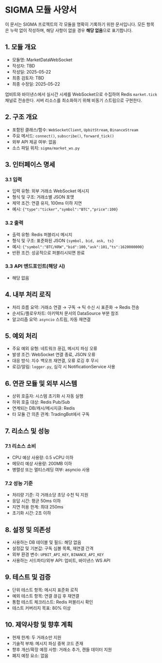 # SIGMA 모듈 사양서

이 문서는 SIGMA 프로젝트의 각 모듈을 명확히 기록하기 위한 문서입니다. 모든 항목은 누락 없이 작성하며, 해당 사항이 없을 경우 **해당 없음**으로 표기합니다.

## 1. 모듈 개요
* 모듈명: MarketDataWebSocket
* 작성자: TBD
* 작성일: 2025-05-22
* 최종 검토자: TBD
* 최종 수정일: 2025-05-22

업비트와 바이낸스에서 실시간 시세를 WebSocket으로 수집하여 Redis `market.tick` 채널로 전송한다. 서버 리소스를 최소화하기 위해 비동기 스트림으로 구현한다.

## 2. 구조 개요
* 포함된 클래스/함수: `WebSocketClient`, `UpbitStream`, `BinanceStream`
* 주요 메서드: `connect()`, `subscribe()`, `forward_tick()`
* 외부 API 제공 여부: 없음
* 소스 파일 위치: `sigma/market_ws.py`

## 3. 인터페이스 명세
### 3.1 입력
* 입력 유형: 외부 거래소 WebSocket 메시지
* 형식 및 구조: 거래소별 JSON 포맷
* 제약 조건: 연결 유지, 100ms 이하 지연
* 예시: `{"type":"ticker","symbol":"BTC","price":100}`

### 3.2 출력
* 출력 유형: Redis 퍼블리시 메시지
* 형식 및 구조: 표준화된 JSON `{symbol, bid, ask, ts}`
* 예시: `{"symbol":"BTC/KRW","bid":100,"ask":101,"ts":1620000000}`
* 반환 조건: 성공적으로 퍼블리시되면 완료

### 3.3 API 엔드포인트(해당 시)
* 해당 없음

## 4. 내부 처리 로직
* 처리 흐름 요약: 거래소 연결 → 구독 → 틱 수신 시 표준화 → Redis 전송
* 순서도/플로우차트: 아키텍처 문서의 DataSource 부분 참조
* 알고리즘 요약: `asyncio` 스트림, 자동 재연결

## 5. 예외 처리
* 주요 예외 유형: 네트워크 끊김, 메시지 파싱 오류
* 발생 조건: WebSocket 연결 종료, JSON 오류
* 대응 방식: 지수 백오프 재연결, 오류 로깅 후 무시
* 로깅/알림: `logger.py`, 심각 시 NotificationService 사용

## 6. 연관 모듈 및 외부 시스템
* 상위 호출자: 시스템 초기화 시 자동 실행
* 하위 호출 대상: Redis Pub/Sub
* 연계되는 DB/캐시/메시지큐: Redis
* 타 모듈 간 의존 관계: TradingBot에서 구독

## 7. 리소스 및 성능
### 7.1 리소스 소비
* CPU 예상 사용량: 0.5 vCPU 이하
* 메모리 예상 사용량: 200MB 이하
* 병렬성 또는 멀티스레딩 여부: asyncio 사용

### 7.2 성능 기준
* 처리량 기준: 각 거래소당 초당 수천 틱 지원
* 응답 시간: 평균 50ms 이하
* 지연 허용 한계: 최대 250ms
* 초기화 시간: 2초 이하

## 8. 설정 및 의존성
* 사용하는 DB 테이블 및 필드: 해당 없음
* 설정값 및 기본값: 구독 심볼 목록, 재연결 간격
* 외부 환경 변수: `UPBIT_API_KEY`, `BINANCE_API_KEY`
* 사용하는 서드파티/외부 API: 업비트, 바이낸스 WS API

## 9. 테스트 및 검증
* 단위 테스트 항목: 메시지 표준화 로직
* 예외 테스트 항목: 연결 끊김 후 재연결
* 통합 테스트 체크리스트: Redis 퍼블리시 확인
* 테스트 커버리지 목표: 80% 이상

## 10. 제약사항 및 향후 계획
* 현재 한계: 두 거래소만 지원
* 기술적 부채: 메시지 파싱 중복 코드 존재
* 향후 개선/확장 예정 사항: 거래소 추가, 캔들 데이터 지원
* 폐지 예정 요소: 없음
